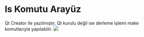 # ls Komutu Arayüz
Qt Creator ile yazılmıştır.
Qt kurulu değil ise derleme işlemi make komutlarıyla yapılabilir.
<img src="http://i.hizliresim.com/5247gA.png">
